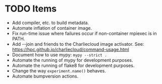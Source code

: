 # TODO Items
- Add compiler, etc. to build metadata.
- Automate inflation of container image.
- Fix run-time issue where failures occur if non-container mpiexec is in PATH.
- Add --join and friends to the Charliecloud image activator.
  See: https://hpc.github.io/charliecloud/command-usage.html
- Document how to use mypy: ```mypy --strict .```
- Automate the running of mypy for development purposes.
- Automate the running of flake8 for development purposes.
- Change  the way ```experiment.name()``` behaves.
- Automate bumpversion actions.
